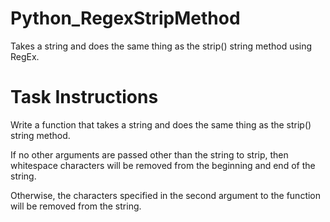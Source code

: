 # Python_RegexStripMethod
Takes a string and does the same thing as the strip() string method using RegEx.

# Task Instructions
Write a function that takes a string and does the same thing as the strip() string method.

If no other arguments are passed other than the string to strip, then whitespace characters will be removed from the beginning and end of the string. 

Otherwise, the characters specified in the second argument to the function will be removed from the string.
